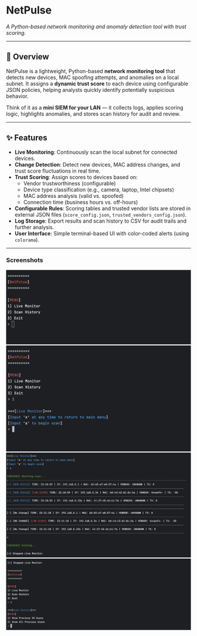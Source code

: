 # NetPulse  
*A Python-based network monitoring and anomaly detection tool with trust scoring.*  

---

## 🚀 Overview  
NetPulse is a lightweight, Python-based **network monitoring tool** that detects new devices, MAC spoofing attempts, and anomalies on a local subnet. It assigns a **dynamic trust score** to each device using configurable JSON policies, helping analysts quickly identify potentially suspicious behavior.  

Think of it as a **mini SIEM for your LAN** — it collects logs, applies scoring logic, highlights anomalies, and stores scan history for audit and review.  

---

## ✨ Features  
- **Live Monitoring**: Continuously scan the local subnet for connected devices.  
- **Change Detection**: Detect new devices, MAC address changes, and trust score fluctuations in real time.  
- **Trust Scoring**: Assign scores to devices based on:  
  - Vendor trustworthiness (configurable)  
  - Device type classification (e.g., camera, laptop, Intel chipsets)  
  - MAC address analysis (valid vs. spoofed)  
  - Connection time (business hours vs. off-hours)  
- **Configurable Rules**: Scoring tables and trusted vendor lists are stored in external JSON files (`score_config.json`, `trusted_vendors_config.json`).  
- **Log Storage**: Export results and scan history to CSV for audit trails and further analysis.  
- **User Interface**: Simple terminal-based UI with color-coded alerts (using `colorama`).  

---

### Screenshots
![Menu](screenshots/MainMenu.png)
![Menu2](screenshots/lm_menu.png)
![Scans](screenshots/lm_scans.png)
![sh_menu](screenshots/sh_menu.png)




